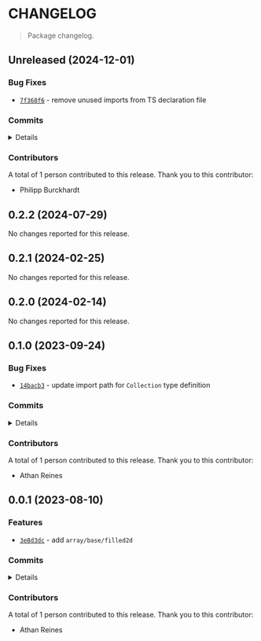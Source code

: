 # CHANGELOG

> Package changelog.

<section class="release" id="unreleased">

## Unreleased (2024-12-01)

<section class="bug-fixes">

### Bug Fixes

-   [`7f368f6`](https://github.com/stdlib-js/stdlib/commit/7f368f6c3f4cea444a304a62616cea36a5f143eb) - remove unused imports from TS declaration file

</section>

<!-- /.bug-fixes -->

<section class="commits">

### Commits

<details>

-   [`7f368f6`](https://github.com/stdlib-js/stdlib/commit/7f368f6c3f4cea444a304a62616cea36a5f143eb) - **fix:** remove unused imports from TS declaration file _(by Philipp Burckhardt)_

</details>

</section>

<!-- /.commits -->

<section class="contributors">

### Contributors

A total of 1 person contributed to this release. Thank you to this contributor:

-   Philipp Burckhardt

</section>

<!-- /.contributors -->

</section>

<!-- /.release -->

<section class="release" id="v0.2.2">

## 0.2.2 (2024-07-29)

No changes reported for this release.

</section>

<!-- /.release -->

<section class="release" id="v0.2.1">

## 0.2.1 (2024-02-25)

No changes reported for this release.

</section>

<!-- /.release -->

<section class="release" id="v0.2.0">

## 0.2.0 (2024-02-14)

No changes reported for this release.

</section>

<!-- /.release -->

<section class="release" id="v0.1.0">

## 0.1.0 (2023-09-24)

<section class="bug-fixes">

### Bug Fixes

-   [`14bacb3`](https://github.com/stdlib-js/stdlib/commit/14bacb3cbfced427bcbadae7cbc649a62bb62b69) - update import path for `Collection` type definition

</section>

<!-- /.bug-fixes -->

<section class="commits">

### Commits

<details>

-   [`fa59319`](https://github.com/stdlib-js/stdlib/commit/fa593199af011c447e55234280a74b373ebea921) - **refactor:** use `Shape2D` type _(by Athan Reines)_
-   [`14bacb3`](https://github.com/stdlib-js/stdlib/commit/14bacb3cbfced427bcbadae7cbc649a62bb62b69) - **fix:** update import path for `Collection` type definition _(by Athan Reines)_
-   [`43881a6`](https://github.com/stdlib-js/stdlib/commit/43881a6ca0989cb2f19b85f2d2c786ff3c62c15c) - **docs:** update return type _(by Athan Reines)_

</details>

</section>

<!-- /.commits -->

<section class="contributors">

### Contributors

A total of 1 person contributed to this release. Thank you to this contributor:

-   Athan Reines

</section>

<!-- /.contributors -->

</section>

<!-- /.release -->

<section class="release" id="v0.0.1">

## 0.0.1 (2023-08-10)

<section class="features">

### Features

-   [`3e8d3dc`](https://github.com/stdlib-js/stdlib/commit/3e8d3dc6057af73c7594e900e571dbb7bc57ac29) - add `array/base/filled2d`

</section>

<!-- /.features -->

<section class="commits">

### Commits

<details>

-   [`3e8d3dc`](https://github.com/stdlib-js/stdlib/commit/3e8d3dc6057af73c7594e900e571dbb7bc57ac29) - **feat:** add `array/base/filled2d` _(by Athan Reines)_

</details>

</section>

<!-- /.commits -->

<section class="contributors">

### Contributors

A total of 1 person contributed to this release. Thank you to this contributor:

-   Athan Reines

</section>

<!-- /.contributors -->

</section>

<!-- /.release -->

